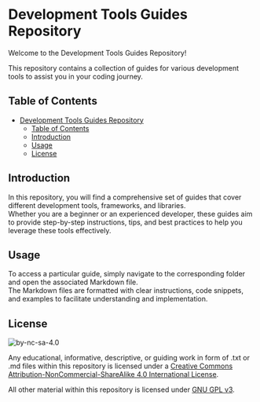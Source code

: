 # Development Tools Guides Repository

Welcome to the Development Tools Guides Repository!

This repository contains a collection of guides for various development tools to assist you in your coding journey.

## Table of Contents
- [Development Tools Guides Repository](#development-tools-guides-repository)
  - [Table of Contents](#table-of-contents)
  - [Introduction](#introduction)
  - [Usage](#usage)
  - [License](#license)

## Introduction
In this repository, you will find a comprehensive set of guides that cover different development tools, frameworks, and libraries.  
Whether you are a beginner or an experienced developer, these guides aim to provide step-by-step instructions, tips, and best practices to help you leverage these tools effectively.

## Usage
To access a particular guide, simply navigate to the corresponding folder and open the associated Markdown file.  
The Markdown files are formatted with clear instructions, code snippets, and examples to facilitate understanding and implementation.

## License
![by-nc-sa-4.0](https://i.creativecommons.org/l/by-nc-sa/4.0/88x31.png)

Any educational, informative, descriptive, or guiding work in form of .txt or .md files within this repository is licensed under a [Creative Commons Attribution-NonCommercial-ShareAlike 4.0 International License](http://creativecommons.org/licenses/by-nc-sa/4.0/).

All other material within this repository is licensed under [GNU GPL v3](https://www.gnu.org/licenses/gpl-3.0.txt).